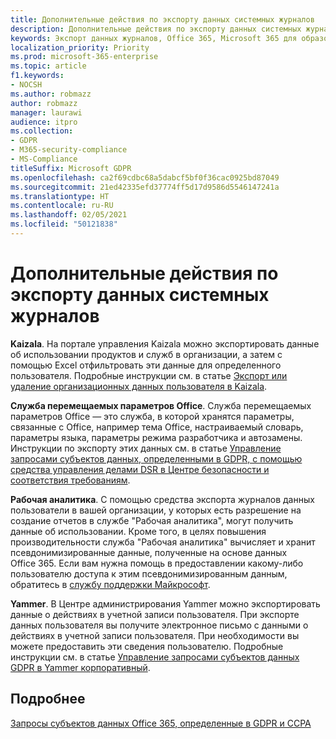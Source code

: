 ```yaml
---
title: Дополнительные действия по экспорту данных системных журналов
description: Дополнительные действия по экспорту данных системных журналов
keywords: Экспорт данных журналов, Office 365, Microsoft 365 для образования, документация по Microsoft 365, GDPR
localization_priority: Priority
ms.prod: microsoft-365-enterprise
ms.topic: article
f1.keywords:
- NOCSH
ms.author: robmazz
author: robmazz
manager: laurawi
audience: itpro
ms.collection:
- GDPR
- M365-security-compliance
- MS-Compliance
titleSuffix: Microsoft GDPR
ms.openlocfilehash: ca2f69cdbc68a5dabcf5bf0f36cac0925bd87049
ms.sourcegitcommit: 21ed42335efd37774ff5d17d9586d5546147241a
ms.translationtype: HT
ms.contentlocale: ru-RU
ms.lasthandoff: 02/05/2021
ms.locfileid: "50121838"
---
```

# <a name="additional-steps-to-export-system-generated-log-data"></a>Дополнительные действия по экспорту данных системных журналов

**Kaizala**. На портале управления Kaizala можно экспортировать данные об использовании продуктов и служб в организации, а затем с помощью Excel отфильтровать эти данные для определенного пользователя. Подробные инструкции см. в статье [Экспорт или удаление организационных данных пользователя в Kaizala](/office365/kaizala/export-or-delete-a-user-s-data).

**Служба перемещаемых параметров Office**. Служба перемещаемых параметров Office — это служба, в которой хранятся параметры, связанные с Office, например тема Office, настраиваемый словарь, параметры языка, параметры режима разработчика и автозамены. Инструкции по экспорту этих данных см. в статье [Управление запросами субъектов данных, определенными в GDPR, с помощью средства управления делами DSR в Центре безопасности и соответствия требованиям](/microsoft-365/compliance/manage-gdpr-data-subject-requests-with-the-dsr-case-tool). 
 
**Рабочая аналитика**. С помощью средства экспорта журналов данных пользователи в вашей организации, у которых есть разрешение на создание отчетов в службе "Рабочая аналитика", могут получить данные об использовании. Кроме того, в целях повышения производительности служба "Рабочая аналитика" вычисляет и хранит псевдонимизированные данные, полученные на основе данных Office 365. Если вам нужна помощь в предоставлении какому-либо пользователю доступа к этим псевдонимизированным данным, обратитесь в [службу поддержки Майкрософт](https://support.microsoft.com/contactus/).

**Yammer**. В Центре администрирования Yammer можно экспортировать данные о действиях в учетной записи пользователя. При экспорте данных пользователя вы получите электронное письмо с данными о действиях в учетной записи пользователя. При необходимости вы можете предоставить эти сведения пользователю. Подробные инструкции см. в статье [Управление запросами субъектов данных GDPR в Yammer корпоративный](/yammer/manage-security-and-compliance/gdpr-requests-in-yammer-enterprise).

## <a name="learn-more"></a>Подробнее

[Запросы субъектов данных Office 365, определенные в GDPR и CCPA](gdpr-dsr-office365.md#part-3-responding-to-dsrs-for-system-generated-logs)
